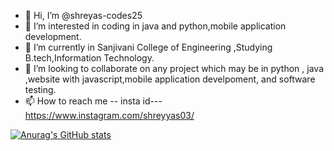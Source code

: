 - 👋 Hi, I’m @shreyas-codes25 
- 👀 I’m interested in coding in java and python,mobile application development.
- 🌱 I’m currently in Sanjivani College of Engineering ,Studying B.tech,Information Technology.
- 💞️ I’m looking to collaborate on any project which may be in python , java ,website with javascript,mobile application develpoment, and software testing.
- 📫 How to reach me -- insta id---https://www.instagram.com/shreyyas03/ 

<!---
shreyas-codes25/shreyas-codes25 is a ✨ special ✨ repository because its `README.md` (this file) appears on your GitHub profile.
You can click the Preview link to take a look at your changes.
--->
[![Anurag's GitHub stats](https://github-readme-stats.vercel.app/api?username=shreyas-codes25)](https://github.com/anuraghazra/github-readme-stats)
